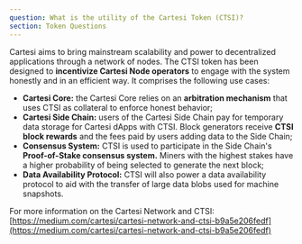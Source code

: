 ```yaml
---
question: What is the utility of the Cartesi Token (CTSI)?
section: Token Questions
---
```


Cartesi aims to bring mainstream scalability and power to decentralized applications through a network of nodes. The CTSI token has been designed to **incentivize Cartesi Node operators** to engage with the system honestly and in an efficient way. It comprises the following use cases:

- **Cartesi Core:** the Cartesi Core relies on an **arbitration mechanism** that uses CTSI as collateral to enforce honest behavior;  
- **Cartesi Side Chain:** users of the Cartesi Side Chain pay for temporary data storage for Cartesi dApps with CTSI. Block generators receive **CTSI block rewards** and the fees paid by users adding data to the Side Chain;
- **Consensus System:** CTSI is used to participate in the Side Chain's **Proof-of-Stake consensus system.** Miners with the highest stakes have a higher probability of being selected to generate the next block;
- **Data Availability Protocol:** CTSI will also power a data availability protocol to aid with the transfer of large data blobs used for machine snapshots.

For more information on the Cartesi Network and CTSI: [https://medium.com/cartesi/cartesi-network-and-ctsi-b9a5e206fedf](https://medium.com/cartesi/cartesi-network-and-ctsi-b9a5e206fedf)